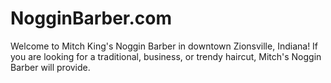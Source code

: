 # NogginBarber.com
Welcome to Mitch King's Noggin Barber in downtown Zionsville, Indiana! If you are looking for a traditional, business, or trendy haircut, Mitch's Noggin Barber will provide.
